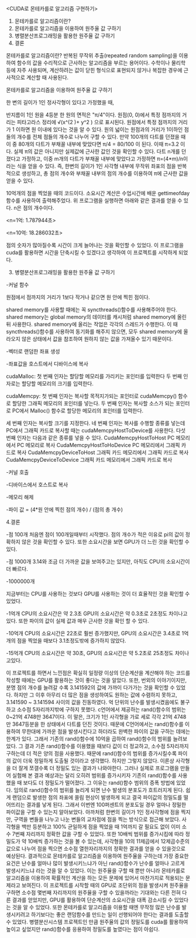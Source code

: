 


<CUDA로 몬테카를로 알고리즘 구현하기>

1. 몬테카를로 알고리즘이란?
2. 몬테카를로 알고리즘을 이용하여 원주율 값 구하기
3. 병렬분산프로그래밍을 활용한 원주율 값 구하기
4. 결론













몬테카를로 알고리즘이란?
반복된 무작위 추출(repeated random sampling)을 이용하여 함수의 값을 수리적으로 근사하는 알고리즘을 부르는 용어이다. 수학이나 물리학 등에 자주 사용되며, 계산하려는 값이 닫힌 형식으로 표현되지 않거나 복잡한 경우에 근사적으로 계산할 때 사용된다.

몬테카를로 알고리즘을 이용하여 원주율 값 구하기

한 변의 길이가 1인 정사각형이 있다고 가정했을 때,
 
반지름이 1인 원을 4등분 한 원의 면적은 "π/4"이다.
원점(0, 0)에서 특정 점까지의 거리는 피타고라스 정리에 √(x^(2 )+  y^2   ) 으로 표시된다.
원점에서 특정 점까지의 거리가 1 이하면 원 이내에 있다는 것을 알 수 있다.
원의 넓이는 원점과의 거리가 1이하인 점들의 개수를 전체 점들의 개수로 나누어 구할 수 있다.
만약 100개의 다트를 던졌을 때 이 중 80개의 다트가 부채꼴 내부에 맞았다면 π/4 = 80/100 이 된다.
이때 π=3.2 이다. 실제 π의 값은 아니지만 실제값에 근사한 값인 것을 확인할 수 있다.
다트 n개를 던졌다고 가정하고, 이중 m개의 다트가 부채꼴 내부에 맞았다고 가정하면 
π=(4*m)/n이라는 식을 얻을 수 있다. 
즉, 한변의 길이가 1인 사각형 내부에 무작위 좌표의 점을 반복적으로 생성하고, 총 점의 개수와 부채꼴 내부의 점의 개수를 이용하여 π에 근사한 값을 얻을 수 있다.














10억개의 점을 찍었을 때의 코드이다. 소요시간 계산은 수업시간에 배운 gettimeofday함수를 사용하여 출력해주었다. 
위 프로그램을 실행하면 아래와 같은 결과를 얻을 수 있다. n은 점의 개수이다.

<n=1억: 1.787944초>
 




<n=10억: 18.286032초>
 

점의 숫자가 많아질수록 시간이 크게 늘어나는 것을 확인할 수 있었다.
이 프로그램을 cuda를 활용하면 시간을 단축시킬 수 있겠다고 생각하여 이 프로젝트를 시작하게 되었다.

3. 병렬분산프로그래밍을 활용한 원주율 값 구하기

-커널 함수
 
원점에서 점까지의 거리가 1보다 작거나 같으면 원 안에 찍힌 점이다.




shared memory를 사용할 때에는 꼭 syncthreads()함수를 사용해주어야 한다. 
shared memory는 global memory의 데이터를 캐시처럼 shared memory에 올린 뒤 사용한다. shared memory에 올리는 작업은 각각의 스레드가 수행한다. 이 때 syncthreads()함수를 사용하여 동기화를 해주지 않으면, 모두 shared memory에 올라오지 않은 상태에서 값을 참조하여 원하지 않는 값을 가져올수 있기 때문이다.


-벡터로 랜덤한 좌표 생성
 

-좌표값을 호스트에서 디바이스에 복사
 
cudaMalloc:
첫 번째 인자는 할당할 메모리를 가리키는 포인터를 입력한다
두 번째 인자로는 할당할 메모리의 크기를 입력한다.

cudaMemcpy:
첫 번째 인자는 복사할 목적지가되는 포인터로 cudaMemcpy() 함수로 할당한 그래픽 메모리의 포인터를 넣는다.
두 번째 인자는 복사할 소스가 되는 포인터로 PC에서 Malloc() 함수로 할당한 메모리의 포인터를 입력한다.

세 번째 인자는 복사할 크기를 지정한다.
네 번째 인자는 복사를 수행할 종류를 넣는데 PC에서 그래픽 카드로 복사할 때는 cudaMemcpyHostToDevice를 사용한다.
다섯 번째 인자는 다음과 같은 종류를 넣을 수 있다. 
 CudaMemcpyHostToHost 	 PC 메모리에서 PC 메모리로 복사 
 CudaMemcpyHostToHoDevice	 PC 메모리에서 그래픽 카드로 복사 
 CudaMemcpyDeviceToHost	 그래픽 카드 메모리에서 그래픽 카드로 복사 
 CudaMemcpyDeviceToDevice	 그래픽 카드 메모리에서 그래픽 카드로 복사 



-커널 호출
 

-디바이스에서 호스트로 복사
 

-메모리 해제
 

-파이 값 = (4*원 안에 찍힌 점의 개수) / (점의 총 개수)
 

4.결론

-점 100개
처음엔 점이 100개일때부터 시작했다. 점의 개수가 적은 이유로 pi의 값이 정확하지 않은 것을 확인할 수 있다. 또한 소요시간을 보면 GPU가 더 느린 것을 확인할 수 있다. 
 


-점 1000개
 3.14와 조금 더 가까운 값을 보여주고는 있지만, 아직도 CPU의 소요시간이 더 빠르다. 


-1000000개
 
지금부터는 CPU를 사용하는 것보다 GPU를 사용하는 것이 더 효율적인 것을 확인할 수 있었다.




-1억개
CPU의 소요시간은 약 2.3초 GPU의 소요시간은 약 0.3초로 2초정도 차이나고있다. 
또한 파이의 값이 실제 값과 매우 근사한 것을 확인 할 수 있다. 


-10억개
CPU의 소요시간은 22초로 훨씬 증가했지만, GPU의 소요시간은 3.4초로 1억개의 점을 찍었을 때보다 3.1초정도밖에 증가하지 않았다.
 


-15억개
 CPU의 소요시간은 약 30초, GPU의 소요시간은 약 5.2초로 25초정도 차이나고있다.
 


이 프로젝트를 하면서 느낀점은 확실히 일정량 이상의 단순계산을 계산해야 하는 코드를 작성할 때에는 GPU를 활용하는 것이 좋다는 것을 알았다.
또한, 번외의 이야기이지만, 분명 점의 개수를 늘려갈 수록 3.141592의 값에 가까이 다가가는 것을 확인할 수 있었다. 
하지만 그 이후 아무리 더 많은 점을 생성하여도 원하는 값에 수렴하지 못하고, 3.141590 ~ 3.141594 사이의 값을 진동하였다. 억 단위의 난수를 발생시켰음에도 불구하고 소수점 5자리까지밖에 구하지 못했다.
c언어에서 제공하는 rand()함수의 범위는 0~21억 4748만 3647이다. 이 말은, 크기가 1인 사각형을 가로 세로 각각 21억 4748만 3647등분을 한 상태에서 다트를 던진 것이다. 
때문에 C언어에서는 rand()함수를 이용하여 무한대에 가까운 점을 발생시킨다고 하더라도 완벽한 파이의 값을 구하는 데에는 한계가 있다.
그래서 기존의 rand()함수에 10억을 곱하여 rand()함수의 범위를 늘려보았다.
그 결과 기존 rand()함수를 이용했을 때보다 값이 더 정교하고, 소수점 5자리까지 구하는데 더 적은 양의 점을 사용했다. 때문에 rand()함수의 범위를 증가시킬수록 파이의 값이 더욱 정밀하게 도출될 것이라고 생각했다.
하지만 그렇지 않았다. 이론상 사각형을 더 잘게 쪼갤수록 더 정밀도 있는 결과가 나와야한다. 그러나 실제로 프로그램을 만들어 실험해 본 결과 예상과는 달리 오히려 범위를 증가시키자 기존의 rand()함수를 사용했을 때 보다도 더 정밀도가 떨어졌다.
그 이유는 rand()함수 범위의 증폭 방법에 있었다. 임의로 rand()함수의 범위를 늘리게 되면 난수 발생의 분포도가 흐트러지게 된다. 쉽게 랜덤으로 발생한 점의 좌표에 쏠림 현상이 발생하게 되고 결국 파이값의 정밀도를 떨어뜨리는 결과를 낳게 된다.
그래서 이번엔 100퍼센트의 분포도일 경우 얼마나 정밀한 파이값을 구할 수 있는지 알아보았다.
아까처럼 한변의 길이가 1인 정사각형에 점을 찍지만, 구역을 변들을 나누고 나눈 변들의 교차점에 점을 찍는 방식으로 접근해 보았다.
사각형을 백만 등분하고 100% 균일하게 점을 찍었을 때 1억까지 갈 필요도 없이 이미 소수 7번째 자리까지 정확한 값을 구할 수 있었다. 
또한 10배씩 범위를 증가시킴에 따라 정밀도가 약 10배씩 증가하는 것을 볼 수 있는데, 사각형을 10의 11제곱에서 12제곱수준의 값으로 나누어 점을 찍으면 소수점 열한자리까지의 정확한 결과를 얻을 수 있을것으로 예상된다.
결과적으로 몬테카를로 알고리즘을 이용하여 원주율을 구하는데 가장 중요한 요건은 난수를 얼마나 많이 발생시키느냐가 아닌 rand()함수가 난수를 얼마나 고르게 발생시키느냐 라는 것을 알 수 있었다. 
이는 원주율을 구할 때 뿐만 아니라 몬테카를로 알고리즘을 이용하여 확률적인 계산을 하는 모든 문제에 있어서 마찬가지로 적용되는 문제라고 보여진다.
이 프로젝트를 시작할 때의 GPU로 조단위의 점을 발생시켜 원주율을 구하면 소수점 몇번째 자리까지의 원주율을 구할 수 있을까라는 기대와는 다른 전혀 다른 결과를 얻었지만,  GPU를 활용하여 단순계산의 소요시간을 대폭 감소시킬 수 있었다는 것을 알 수 있었다. 
또한 몬테카를로 알고리즘을 이용할 때엔 무작정 많은 난수를 발생시키려고 하기보다는 좋은 랜덤함수를 만드는 일이 선행되어야 한다는 결과를 도출할 수 있었다. 
병렬분산시스템 프로젝트인 만큼 원주율의 값의 정밀도를 cuda를 활용하여 높이고 싶었지만 rand()함수를 응용하여 정밀도를 높였다는 점이 아쉽다.

